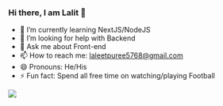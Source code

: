 ### Hi there, I am Lalit 👋

- 🌱 I’m currently learning NextJS/NodeJS
- 🤔 I’m looking for help with Backend
- 💬 Ask me about Front-end
- 📫 How to reach me: laleetpuree5768@gmail.com
- 😄 Pronouns: He/His
- ⚡ Fun fact: Spend all free time on watching/playing Football


<img src="https://github-readme-stats.vercel.app/api?username=laleet008&&show_icons=true&title_color=ffffff&icon_color=bb2acf&text_color=daf7dc&bg_color=151515"/>
